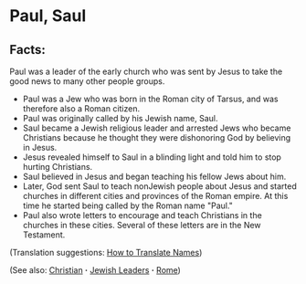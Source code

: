 # Paul, Saul #

## Facts: ##

Paul was a leader of the early church who was sent by Jesus to take the good news to many other people groups.

 * Paul was a Jew who was born in the Roman city of Tarsus, and was therefore also a Roman citizen.
 * Paul was originally called by his Jewish name, Saul.
 * Saul became a Jewish religious leader and arrested Jews who became Christians because he thought they were dishonoring God by believing in Jesus.
 * Jesus revealed himself to Saul in a blinding light and told him to stop hurting Christians.
 * Saul believed in Jesus and began teaching his fellow Jews about him.
 * Later, God sent Saul to teach nonJewish people about Jesus and started churches in different cities and provinces of the Roman empire. At this time he started being called by the Roman name "Paul."
 * Paul also wrote letters to encourage and teach Christians in the churches in these cities. Several of these letters are in the New Testament.

(Translation suggestions: [How to Translate Names](https://git.door43.org/Door43/en-ta-translate-vol1/src/master/content/translate_names.md))

(See also: [Christian](../kt/christian.md) **·** [Jewish Leaders](../other/jewishleaders.md) **·** [Rome](../other/rome.md))

